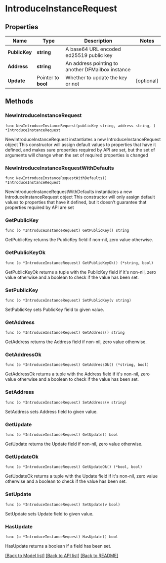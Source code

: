 # IntroduceInstanceRequest

## Properties

Name | Type | Description | Notes
------------ | ------------- | ------------- | -------------
**PublicKey** | **string** | A base64 URL encoded ed25519 public key | 
**Address** | **string** | An address pointing to another DFMailbox instance | 
**Update** | Pointer to **bool** | Whether to update the key or not | [optional] 

## Methods

### NewIntroduceInstanceRequest

`func NewIntroduceInstanceRequest(publicKey string, address string, ) *IntroduceInstanceRequest`

NewIntroduceInstanceRequest instantiates a new IntroduceInstanceRequest object
This constructor will assign default values to properties that have it defined,
and makes sure properties required by API are set, but the set of arguments
will change when the set of required properties is changed

### NewIntroduceInstanceRequestWithDefaults

`func NewIntroduceInstanceRequestWithDefaults() *IntroduceInstanceRequest`

NewIntroduceInstanceRequestWithDefaults instantiates a new IntroduceInstanceRequest object
This constructor will only assign default values to properties that have it defined,
but it doesn't guarantee that properties required by API are set

### GetPublicKey

`func (o *IntroduceInstanceRequest) GetPublicKey() string`

GetPublicKey returns the PublicKey field if non-nil, zero value otherwise.

### GetPublicKeyOk

`func (o *IntroduceInstanceRequest) GetPublicKeyOk() (*string, bool)`

GetPublicKeyOk returns a tuple with the PublicKey field if it's non-nil, zero value otherwise
and a boolean to check if the value has been set.

### SetPublicKey

`func (o *IntroduceInstanceRequest) SetPublicKey(v string)`

SetPublicKey sets PublicKey field to given value.


### GetAddress

`func (o *IntroduceInstanceRequest) GetAddress() string`

GetAddress returns the Address field if non-nil, zero value otherwise.

### GetAddressOk

`func (o *IntroduceInstanceRequest) GetAddressOk() (*string, bool)`

GetAddressOk returns a tuple with the Address field if it's non-nil, zero value otherwise
and a boolean to check if the value has been set.

### SetAddress

`func (o *IntroduceInstanceRequest) SetAddress(v string)`

SetAddress sets Address field to given value.


### GetUpdate

`func (o *IntroduceInstanceRequest) GetUpdate() bool`

GetUpdate returns the Update field if non-nil, zero value otherwise.

### GetUpdateOk

`func (o *IntroduceInstanceRequest) GetUpdateOk() (*bool, bool)`

GetUpdateOk returns a tuple with the Update field if it's non-nil, zero value otherwise
and a boolean to check if the value has been set.

### SetUpdate

`func (o *IntroduceInstanceRequest) SetUpdate(v bool)`

SetUpdate sets Update field to given value.

### HasUpdate

`func (o *IntroduceInstanceRequest) HasUpdate() bool`

HasUpdate returns a boolean if a field has been set.


[[Back to Model list]](../README.md#documentation-for-models) [[Back to API list]](../README.md#documentation-for-api-endpoints) [[Back to README]](../README.md)


